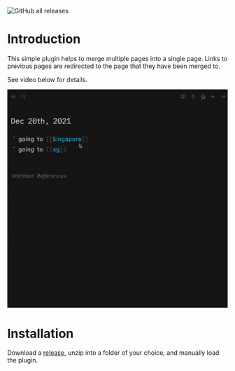 ![GitHub all releases](https://img.shields.io/github/downloads/hkgnp/logseq-mergepages-plugin/total)

# Introduction

This simple plugin helps to merge multiple pages into a single page. Links to previous pages are redirected to the page that they have been merged to.

See video below for details.

![](/screenshots/demo.gif)

# Installation

Download a [release](https://github.com/hkgnp/logseq-mergepages-plugin/releases), unzip into a folder of your choice, and manually load the plugin.

